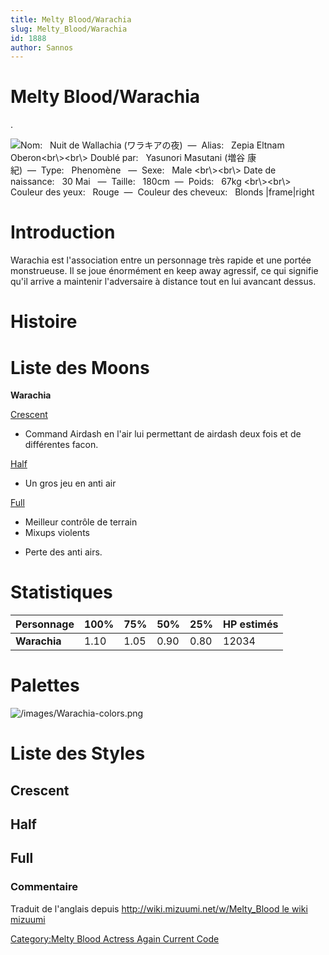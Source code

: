 ```yaml
---
title: Melty Blood/Warachia
slug: Melty_Blood/Warachia
id: 1888
author: Sannos
---
```


# Melty Blood/Warachia

.

![ **Nom:**   Nuit de Wallachia (ワラキアの夜)  —  **Alias:**   Zepia
Eltnam Oberon\<br\\\>\<br\\\> **Doublé par:**   Yasunori Masutani (増谷
康紀)  —  **Type:**   Phenomène   —  **Sexe:**   Male \<br\\\>\<br\\\>
**Date de naissance:**   30 Mai
  —  **Taille:**   180cm  —  **Poids:**   67kg \<br\\\>\<br\\\>
**Couleur des yeux:**   Rouge  —  **Couleur des cheveux:**   Blonds
\|frame\|right](/images/Warachia1.png " Nom:   Nuit de Wallachia (ワラキアの夜)  —  Alias:   Zepia Eltnam Oberon<br\><br\> Doublé par:   Yasunori Masutani (増谷 康紀)  —  Type:   Phenomène   —  Sexe:   Male <br\><br\> Date de naissance:   30 Mai   —  Taille:   180cm  —  Poids:   67kg <br\><br\> Couleur des yeux:   Rouge  —  Couleur des cheveux:   Blonds |frame|right")

# Introduction

Warachia est l'association entre un personnage très rapide et une portée
monstrueuse. Il se joue énormément en keep away agressif, ce qui
signifie qu'il arrive a maintenir l'adversaire à distance tout en lui
avancant dessus.

# Histoire

# Liste des Moons

**Warachia**

[Crescent](Melty_Blood/Warachia/Crescent_Moon "wikilink")  
+ Command Airdash en l'air lui permettant de airdash deux fois et de
différentes facon.

[Half](Melty_Blood/Warachia/Half_Moon "wikilink")  
+ Un gros jeu en anti air

[Full](Melty_Blood/Warachia/Full_Moon "wikilink")  
+ Meilleur contrôle de terrain  
+ Mixups violents  
- Perte des anti airs.

# Statistiques

| Personnage   | 100% | 75%  | 50%  | 25%  | HP estimés |
|--------------|------|------|------|------|------------|
| **Warachia** | 1.10 | 1.05 | 0.90 | 0.80 | 12034      |

# Palettes

![](/images/Warachia-colors.png "/images/Warachia-colors.png")

# Liste des Styles

## Crescent

## Half

## Full

### Commentaire

Traduit de l'anglais depuis [http://wiki.mizuumi.net/w/Melty_Blood le
wiki
mizuumi](http://wiki.mizuumi.net/w/Melty_Blood_le_wiki_mizuumi "wikilink")

[Category:Melty Blood Actress Again Current
Code](Category:Melty_Blood_Actress_Again_Current_Code "wikilink")

